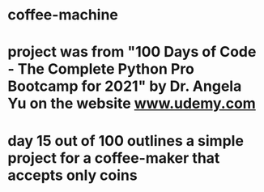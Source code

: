 # coffee-machine
# project was from "100 Days of Code - The Complete Python Pro Bootcamp for 2021" by Dr. Angela Yu on the website www.udemy.com
# day 15 out of 100 outlines a simple project for a coffee-maker that accepts only coins

